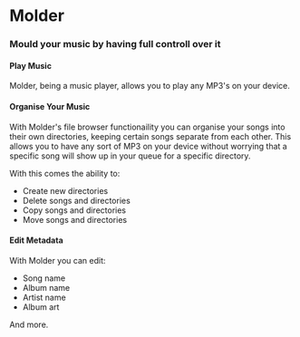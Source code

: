 # Molder
### Mould your music by having full controll over it

#### Play Music
Molder, being a music player, allows you to play any MP3's on your device.

#### Organise Your Music
With Molder's file browser functionaility you can organise your songs into their own directories, keeping certain songs
separate from each other. This allows you to have any sort of MP3 on your device without worrying that a specific song will 
show up in your queue for a specific directory.

With this comes the ability to:
- Create new directories
- Delete songs and directories
- Copy songs and directories
- Move songs and directories

#### Edit Metadata
With Molder you can edit:
- Song name
- Album name
- Artist name
- Album art

And more.

